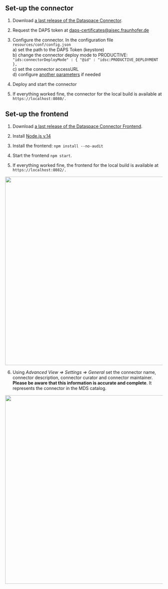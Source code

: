 ## Set-up the connector

1. Download [a last release of the Dataspace Connector](https://github.com/International-Data-Spaces-Association/DataspaceConnector/releases).

2. Request the DAPS token at [daps-certificates@aisec.fraunhofer.de](mailto:daps-certificates@aisec.fraunhofer.de)

3. Configure the connector. In the configuration file `resources/conf/config.json` <br>
a) set the path to the DAPS Token (keystore) <br>
b) change the connector deploy mode to PRODUCTIVE:<br>
`"ids:connectorDeployMode" : { "@id" : "idsc:PRODUCTIVE_DEPLOYMENT },`<br>
c) set the connector accessURL <br>
d) configure [another parameters](https://international-data-spaces-association.github.io/DataspaceConnector/Deployment/Configuration) if needed

4. Deploy and start the connector

5. If everything worked fine, the connector for the local build is available at `https://localhost:8080/.` 

## Set-up the frontend

1. Download [a last release of the Dataspace Connector Frontend](https://github.com/Mobility-Data-Space/DataspaceConnectorUI/releases).

2. Install [Node.js v.14](https://nodejs.org/en/download/)

3. Install the frontend: `npm install --no-audit`

4. Start the frontend `npm start`. 

5. If everything worked fine, the frontend for the local build is available at `https://localhost:8082/.` 

<img src="https://user-images.githubusercontent.com/91048868/169023128-e79a8770-0469-4264-9894-9ceed79deba8.jpg" width=600><br>

6. Using _Advanced View => Settings => General_ set the connector name, connector description, connector curator and connector maintainer.
**Please be aware that this information is accurate and complete**. It represents the connector in the MDS catalog.

<img src="https://user-images.githubusercontent.com/91048868/169081507-66ef0389-08ab-47ac-a240-4e588a9e6752.jpg" width=600>